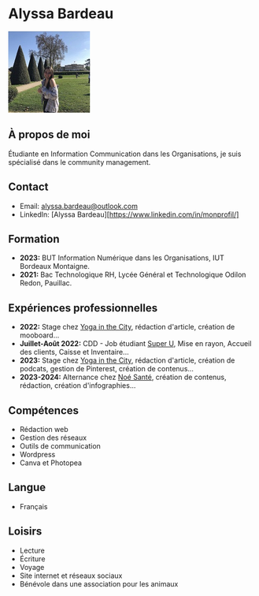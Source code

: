 # Alyssa Bardeau
![photo cv](./ME.jpg)

## À propos de moi
Étudiante en Information Communication dans les Organisations, je suis spécialisé dans le community management.

## Contact
- Email: alyssa.bardeau@outlook.com
- LinkedIn: [Alyssa Bardeau][https://www.linkedin.com/in/monprofil/]

## Formation
- **2023:** BUT Information Numérique dans les Organisations, IUT Bordeaux Montaigne.
- **2021:** Bac Technologique RH, Lycée Général et Technologique Odilon Redon, Pauillac.

## Expériences professionnelles
- **2022:** Stage chez [Yoga in the City](#), rédaction d'article, création de mooboard...
- **Juillet-Août 2022:** CDD - Job étudiant [Super U](#), Mise en rayon, Accueil des clients, Caisse et Inventaire...
- **2023:** Stage chez [Yoga in the City](#), rédaction d'article, création de podcats, gestion de Pinterest, création de contenus...
- **2023-2024:** Alternance chez [Noé Santé](#), création de contenus, rédaction, création d'infographies...

## Compétences
- Rédaction web
- Gestion des réseaux
- Outils de communication
- Wordpress
- Canva et Photopea

## Langue
- Français

## Loisirs
- Lecture
- Écriture
- Voyage
- Site internet et réseaux sociaux
- Bénévole dans une association pour les animaux
